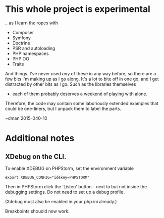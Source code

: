 # This whole project is experimental

.. as I learn the ropes with

* Composer
* Symfony
* Doctrine
* PSR and autoloading
* PHP namespaces
* PHP OO
* Traits

And things. I've never used *any* of these in any way before,
 so there are a few bits I'm making up as I go along.
 It's a lot to bite off in one go, and I get distracted by other bits as I go.
 Such as the libraries themselves
 - each of them probably deserves a weekend of playing with alone.

Therefore, the code may contain some laboriously extended examples that
 could be one-liners, but I unpack them to label the parts.

 ~dman 2015-040-10

# Additional notes

## XDebug on the CLI.

To enable XDEBUG on PHPStorm, set the environment variable

    export XDEBUG_CONFIG="idekey=PHPSTORM"

Then in PHPStorm click the 'Listen' button - next to but not inside the
 debugging settings. Do not need to set up a debug profile.

 (Xdebug must also be enabled in your php.ini already.)

 Breakboints shouold now work.

